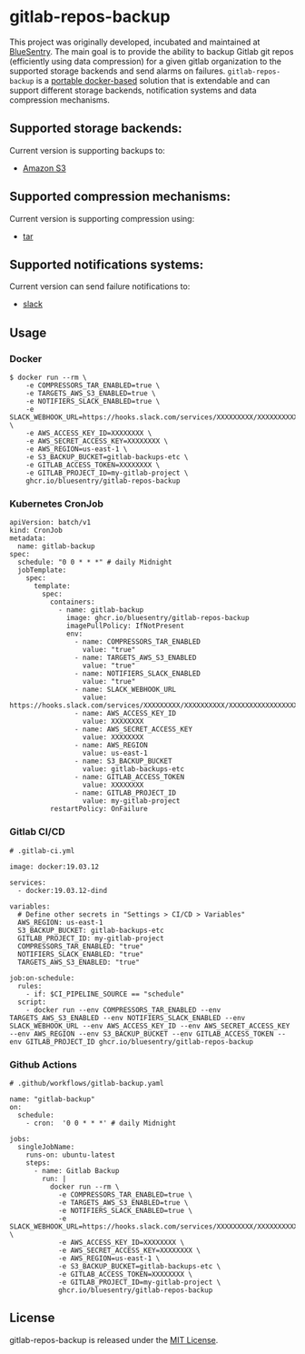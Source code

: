 # gitlab-repos-backup

This project was originally developed, incubated and maintained at [BlueSentry](https://bluesentry.cloud/). The main goal is to provide the ability to backup Gitlab git repos (efficiently using data compression) for a given gitlab organization to the supported storage backends and send alarms on failures. `gitlab-repos-backup` is a [portable docker-based](https://github.com/bluesentry/gitlab-repos-backup/pkgs/container/gitlab-repos-backup) solution that is extendable and can support different storage backends, notification systems and data compression mechanisms.

## Supported storage backends:

Current version is supporting backups to:
- [Amazon S3](https://aws.amazon.com/s3/)

## Supported compression mechanisms:

Current version is supporting compression using:
- [tar](https://linux.die.net/man/1/tar)

## Supported notifications systems:

Current version can send failure notifications to:
- [slack](https://slack.com/)


## Usage

### Docker
```
$ docker run --rm \
    -e COMPRESSORS_TAR_ENABLED=true \
    -e TARGETS_AWS_S3_ENABLED=true \
    -e NOTIFIERS_SLACK_ENABLED=true \
    -e SLACK_WEBHOOK_URL=https://hooks.slack.com/services/XXXXXXXXX/XXXXXXXXXX/XXXXXXXXXXXXXXXXXXXXXXXX \
    -e AWS_ACCESS_KEY_ID=XXXXXXXX \
    -e AWS_SECRET_ACCESS_KEY=XXXXXXXX \
    -e AWS_REGION=us-east-1 \
    -e S3_BACKUP_BUCKET=gitlab-backups-etc \
    -e GITLAB_ACCESS_TOKEN=XXXXXXXX \
    -e GITLAB_PROJECT_ID=my-gitlab-project \
    ghcr.io/bluesentry/gitlab-repos-backup
```

### Kubernetes CronJob

```
apiVersion: batch/v1
kind: CronJob
metadata:
  name: gitlab-backup
spec:
  schedule: "0 0 * * *" # daily Midnight
  jobTemplate:
    spec:
      template:
        spec:
          containers:
            - name: gitlab-backup
              image: ghcr.io/bluesentry/gitlab-repos-backup
              imagePullPolicy: IfNotPresent
              env:
                - name: COMPRESSORS_TAR_ENABLED
                  value: "true"
                - name: TARGETS_AWS_S3_ENABLED
                  value: "true"
                - name: NOTIFIERS_SLACK_ENABLED
                  value: "true"
                - name: SLACK_WEBHOOK_URL
                  value: https://hooks.slack.com/services/XXXXXXXXX/XXXXXXXXXX/XXXXXXXXXXXXXXXXXXXXXXXX
                - name: AWS_ACCESS_KEY_ID
                  value: XXXXXXXX
                - name: AWS_SECRET_ACCESS_KEY
                  value: XXXXXXXX
                - name: AWS_REGION
                  value: us-east-1
                - name: S3_BACKUP_BUCKET
                  value: gitlab-backups-etc
                - name: GITLAB_ACCESS_TOKEN
                  value: XXXXXXXX
                - name: GITLAB_PROJECT_ID
                  value: my-gitlab-project
          restartPolicy: OnFailure

```

### Gitlab CI/CD

```
# .gitlab-ci.yml

image: docker:19.03.12

services:
  - docker:19.03.12-dind

variables:
  # Define other secrets in "Settings > CI/CD > Variables"
  AWS_REGION: us-east-1
  S3_BACKUP_BUCKET: gitlab-backups-etc
  GITLAB_PROJECT_ID: my-gitlab-project
  COMPRESSORS_TAR_ENABLED: "true"
  NOTIFIERS_SLACK_ENABLED: "true"
  TARGETS_AWS_S3_ENABLED: "true"

job:on-schedule:
  rules:
    - if: $CI_PIPELINE_SOURCE == "schedule"
  script:
    - docker run --env COMPRESSORS_TAR_ENABLED --env TARGETS_AWS_S3_ENABLED --env NOTIFIERS_SLACK_ENABLED --env SLACK_WEBHOOK_URL --env AWS_ACCESS_KEY_ID --env AWS_SECRET_ACCESS_KEY --env AWS_REGION --env S3_BACKUP_BUCKET --env GITLAB_ACCESS_TOKEN --env GITLAB_PROJECT_ID ghcr.io/bluesentry/gitlab-repos-backup
```

### Github Actions

```
# .github/workflows/gitlab-backup.yaml

name: "gitlab-backup"
on:
  schedule:
    - cron:  '0 0 * * *' # daily Midnight

jobs:
  singleJobName:
    runs-on: ubuntu-latest
    steps:
      - name: Gitlab Backup
        run: |
          docker run --rm \
            -e COMPRESSORS_TAR_ENABLED=true \
            -e TARGETS_AWS_S3_ENABLED=true \
            -e NOTIFIERS_SLACK_ENABLED=true \
            -e SLACK_WEBHOOK_URL=https://hooks.slack.com/services/XXXXXXXXX/XXXXXXXXXX/XXXXXXXXXXXXXXXXXXXXXXXX \
            -e AWS_ACCESS_KEY_ID=XXXXXXXX \
            -e AWS_SECRET_ACCESS_KEY=XXXXXXXX \
            -e AWS_REGION=us-east-1 \
            -e S3_BACKUP_BUCKET=gitlab-backups-etc \
            -e GITLAB_ACCESS_TOKEN=XXXXXXXX \
            -e GITLAB_PROJECT_ID=my-gitlab-project \
            ghcr.io/bluesentry/gitlab-repos-backup
```

## License

gitlab-repos-backup is released under the [MIT License](https://opensource.org/licenses/MIT).
